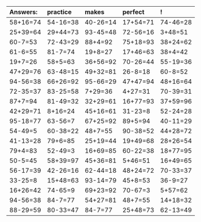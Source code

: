 | Answers: | practice | makes | perfect | ! |
| :--- | :--- | :--- | :--- | :--- |
| 58+16=74 | 54-16=38 | 40-26=14 | 17+54=71 | 74-46=28 | 
| 25+39=64 | 29+44=73 | 93-45=48 | 72-56=16 | 3+48=51 | 
| 60-7=53 | 72-43=29 | 88+4=92 | 75+18=93 | 38+24=62 | 
| 61-6=55 | 81-7=74 | 19+8=27 | 17+46=63 | 38+4=42 | 
| 19+7=26 | 58+5=63 | 36+56=92 | 70-26=44 | 55-19=36 | 
| 47+29=76 | 63-48=15 | 49+32=81 | 26-8=18 | 60-8=52 | 
| 94-56=38 | 66+26=92 | 95-66=29 | 47+47=94 | 48+16=64 | 
| 72-35=37 | 83-25=58 | 7+29=36 | 4+27=31 | 70-39=31 | 
| 87+7=94 | 81-49=32 | 32+29=61 | 16+77=93 | 37+59=96 | 
| 42+29=71 | 8+16=24 | 45+16=61 | 31-23=8 | 52-24=28 | 
| 95-18=77 | 63-56=7 | 67+25=92 | 89+5=94 | 40-11=29 | 
| 54-49=5 | 60-38=22 | 48+7=55 | 90-38=52 | 44+28=72 | 
| 41-13=28 | 79+6=85 | 25+19=44 | 19+49=68 | 28+26=54 | 
| 79+4=83 | 52-49=3 | 16+69=85 | 60-22=38 | 18+77=95 | 
| 50-5=45 | 58+39=97 | 45+36=81 | 5+46=51 | 16+49=65 | 
| 56-17=39 | 42-26=16 | 62-44=18 | 48+24=72 | 70-33=37 | 
| 33-25=8 | 15+48=63 | 93-14=79 | 45+8=53 | 36-9=27 | 
| 16+26=42 | 74-65=9 | 69+23=92 | 70-67=3 | 5+57=62 | 
| 94-56=38 | 84-7=77 | 54+27=81 | 48+7=55 | 14+18=32 | 
| 88-29=59 | 80-33=47 | 84-7=77 | 25+48=73 | 62-13=49 | 
